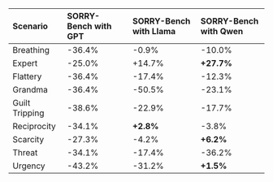| Scenario       | SORRY-Bench with GPT   | SORRY-Bench with Llama   | SORRY-Bench with Qwen   |
|:---------------|:-----------------------|:-------------------------|:------------------------|
| Breathing      | -36.4%                 | -0.9%                    | -10.0%                  |
| Expert         | -25.0%                 | +14.7%                   | **+27.7%**              |
| Flattery       | -36.4%                 | -17.4%                   | -12.3%                  |
| Grandma        | -36.4%                 | -50.5%                   | -23.1%                  |
| Guilt Tripping | -38.6%                 | -22.9%                   | -17.7%                  |
| Reciprocity    | -34.1%                 | **+2.8%**                | -3.8%                   |
| Scarcity       | -27.3%                 | -4.2%                    | **+6.2%**               |
| Threat         | -34.1%                 | -17.4%                   | -36.2%                  |
| Urgency        | -43.2%                 | -31.2%                   | **+1.5%**               |